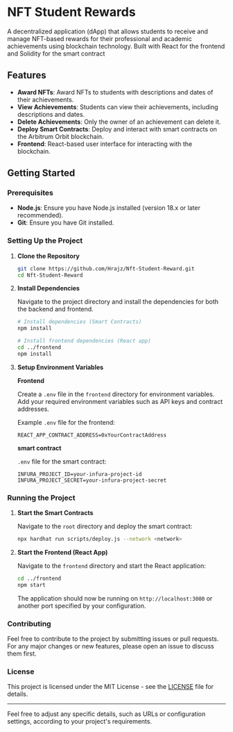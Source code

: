 
# NFT Student Rewards

A decentralized application (dApp) that allows students to receive and manage NFT-based rewards for their professional and academic achievements using blockchain technology. Built with React for the frontend and Solidity for the smart contract 

## Features

- **Award NFTs**: Award NFTs to students with descriptions and dates of their achievements.
- **View Achievements**: Students can view their achievements, including descriptions and dates.
- **Delete Achievements**: Only the owner of an achievement can delete it.
- **Deploy Smart Contracts**: Deploy and interact with smart contracts on the Arbitrum Orbit blockchain.
- **Frontend**: React-based user interface for interacting with the blockchain.

## Getting Started

### Prerequisites

- **Node.js**: Ensure you have Node.js installed (version 18.x or later recommended).
- **Git**: Ensure you have Git installed.

### Setting Up the Project

1. **Clone the Repository**

   ```bash
   git clone https://github.com/Hrajz/Nft-Student-Reward.git
   cd Nft-Student-Reward
   ```

2. **Install Dependencies**

   Navigate to the project directory and install the dependencies for both the backend and frontend.

   ```bash
   # Install dependencies (Smart Contracts)
   npm install

   # Install frontend dependencies (React app)
   cd ../frontend
   npm install
   ```

3. **Setup Environment Variables**

   **Frontend**

   Create a `.env` file in the `frontend` directory for environment variables. Add your required environment variables such as API keys and contract addresses.

   Example `.env` file for the frontend:

   ```env
   REACT_APP_CONTRACT_ADDRESS=0xYourContractAddress
   ```

   **smart contract**

   `.env` file for the smart contract:

   ```env
   INFURA_PROJECT_ID=your-infura-project-id
   INFURA_PROJECT_SECRET=your-infura-project-secret
   ```

### Running the Project

1. **Start the Smart Contracts**

   Navigate to the `root` directory and deploy the smart contract:

   ```bash
   npx hardhat run scripts/deploy.js --network <network>
   ```

2. **Start the Frontend (React App)**

   Navigate to the `frontend` directory and start the React application:

   ```bash
   cd ../frontend
   npm start
   ```

   The application should now be running on `http://localhost:3000` or another port specified by your configuration.

### Contributing

Feel free to contribute to the project by submitting issues or pull requests. For any major changes or new features, please open an issue to discuss them first.

### License

This project is licensed under the MIT License - see the [LICENSE](LICENSE) file for details.

---

Feel free to adjust any specific details, such as URLs or configuration settings, according to your project's requirements.
